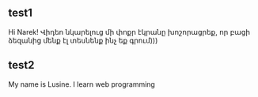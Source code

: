## test1
Hi Narek!
Վիդեո նկարելուց մի փոքր էկրանը խոշորացրեք, որ բացի ձեզանից մենք էլ տեսնենք ինչ եք գրում))) 

## test2
My name is Lusine. I learn web programming